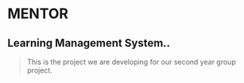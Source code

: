 # MENTOR
## Learning Management System..
> This is the project we are developing for our second year group project.
